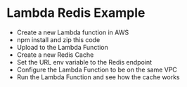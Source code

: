 # Lambda Redis Example

- Create a new Lambda function in AWS
- npm install and zip this code
- Upload to the Lambda Function
- Create a new Redis Cache
- Set the URL env variable to the Redis endpoint
- Configure the Lambda Function to be on the same VPC
- Run the Lambda Function and see how the cache works

